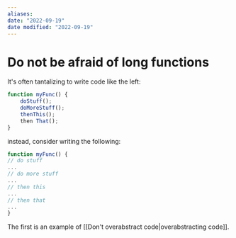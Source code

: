 ```yaml
---
aliases: 
date: "2022-09-19"
date modified: "2022-09-19"
---
```


# Do not be afraid of long functions
It's often tantalizing to write code like the left:

```js
function myFunc() {
	doStuff();
	doMoreStuff();
	thenThis();
	then That();
}
```

instead, consider writing the following:

```js
function myFunc() {
// do stuff
...
// do more stuff
...
// then this
...
// then that
...
}
```

The first is an example of [[Don't overabstract code|overabstracting code]].
